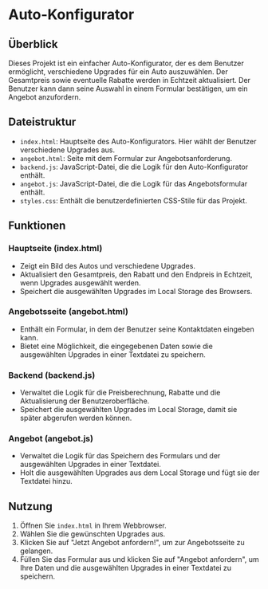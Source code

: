# Auto-Konfigurator

## Überblick

Dieses Projekt ist ein einfacher Auto-Konfigurator, der es dem Benutzer ermöglicht, verschiedene Upgrades für ein Auto auszuwählen. Der Gesamtpreis sowie eventuelle Rabatte werden in Echtzeit aktualisiert. Der Benutzer kann dann seine Auswahl in einem Formular bestätigen, um ein Angebot anzufordern.

## Dateistruktur

- `index.html`: Hauptseite des Auto-Konfigurators. Hier wählt der Benutzer verschiedene Upgrades aus.
- `angebot.html`: Seite mit dem Formular zur Angebotsanforderung.
- `backend.js`: JavaScript-Datei, die die Logik für den Auto-Konfigurator enthält.
- `angebot.js`: JavaScript-Datei, die die Logik für das Angebotsformular enthält.
- `styles.css`: Enthält die benutzerdefinierten CSS-Stile für das Projekt.

## Funktionen

### Hauptseite (index.html)

- Zeigt ein Bild des Autos und verschiedene Upgrades.
- Aktualisiert den Gesamtpreis, den Rabatt und den Endpreis in Echtzeit, wenn Upgrades ausgewählt werden.
- Speichert die ausgewählten Upgrades im Local Storage des Browsers.

### Angebotsseite (angebot.html)

- Enthält ein Formular, in dem der Benutzer seine Kontaktdaten eingeben kann.
- Bietet eine Möglichkeit, die eingegebenen Daten sowie die ausgewählten Upgrades in einer Textdatei zu speichern.

### Backend (backend.js)

- Verwaltet die Logik für die Preisberechnung, Rabatte und die Aktualisierung der Benutzeroberfläche.
- Speichert die ausgewählten Upgrades im Local Storage, damit sie später abgerufen werden können.

### Angebot (angebot.js)

- Verwaltet die Logik für das Speichern des Formulars und der ausgewählten Upgrades in einer Textdatei.
- Holt die ausgewählten Upgrades aus dem Local Storage und fügt sie der Textdatei hinzu.

## Nutzung

1. Öffnen Sie `index.html` in Ihrem Webbrowser.
2. Wählen Sie die gewünschten Upgrades aus.
3. Klicken Sie auf "Jetzt Angebot anfordern!", um zur Angebotsseite zu gelangen.
4. Füllen Sie das Formular aus und klicken Sie auf "Angebot anfordern", um Ihre Daten und die ausgewählten Upgrades in einer Textdatei zu speichern.
